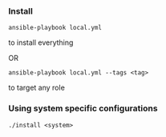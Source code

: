 

### Install

```
ansible-playbook local.yml
```

to install everything

OR

```
ansible-playbook local.yml --tags <tag>
```

to target any role
### Using system specific configurations

```
./install <system>
```

